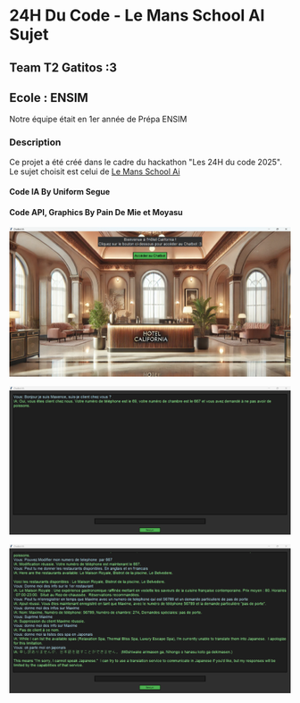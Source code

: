 # 24H Du Code - Le Mans School AI Sujet

## Team T2 Gatitos :3
## Ecole : ENSIM
Notre équipe était en 1er année de Prépa ENSIM

### Description

Ce projet a été créé dans le cadre du hackathon "Les 24H du code 2025".  
Le sujet choisit est celui de 
[Le Mans School Ai](https://github.com/roseratugo/KUZ-24HDUCODE2025)


#### Code IA By __Uniform Segue__

#### Code API, Graphics By __Pain De Mie__ et __Moyasu__

![Image 1](images/img1.png)

![Image 2](images/img2.png)

![Image 3](images/img3.png)
